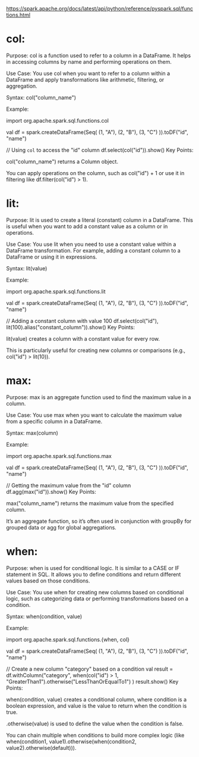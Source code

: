 https://spark.apache.org/docs/latest/api/python/reference/pyspark.sql/functions.html

# col:
Purpose: col is a function used to refer to a column in a DataFrame. It helps in accessing columns by name and performing operations on them.

Use Case: You use col when you want to refer to a column within a DataFrame and apply transformations like arithmetic, filtering, or aggregation.

Syntax: col("column_name")

Example:


import org.apache.spark.sql.functions.col

val df = spark.createDataFrame(Seq(
  (1, "A"), 
  (2, "B"), 
  (3, "C")
)).toDF("id", "name")

// Using `col` to access the "id" column
df.select(col("id")).show()
Key Points:

col("column_name") returns a Column object.

You can apply operations on the column, such as col("id") + 1 or use it in filtering like df.filter(col("id") > 1).

# lit:
Purpose: lit is used to create a literal (constant) column in a DataFrame. This is useful when you want to add a constant value as a column or in operations.

Use Case: You use lit when you need to use a constant value within a DataFrame transformation. For example, adding a constant column to a DataFrame or using it in expressions.

Syntax: lit(value)

Example:


import org.apache.spark.sql.functions.lit

val df = spark.createDataFrame(Seq(
  (1, "A"), 
  (2, "B"), 
  (3, "C")
)).toDF("id", "name")

// Adding a constant column with value 100
df.select(col("id"), lit(100).alias("constant_column")).show()
Key Points:

lit(value) creates a column with a constant value for every row.

This is particularly useful for creating new columns or comparisons (e.g., col("id") > lit(10)).

# max:
Purpose: max is an aggregate function used to find the maximum value in a column.

Use Case: You use max when you want to calculate the maximum value from a specific column in a DataFrame.

Syntax: max(column)

Example:

import org.apache.spark.sql.functions.max

val df = spark.createDataFrame(Seq(
  (1, "A"), 
  (2, "B"), 
  (3, "C")
)).toDF("id", "name")

// Getting the maximum value from the "id" column
df.agg(max("id")).show()
Key Points:

max("column_name") returns the maximum value from the specified column.

It’s an aggregate function, so it’s often used in conjunction with groupBy for grouped data or agg for global aggregations.

# when:
Purpose: when is used for conditional logic. It is similar to a CASE or IF statement in SQL. It allows you to define conditions and return different values based on those conditions.

Use Case: You use when for creating new columns based on conditional logic, such as categorizing data or performing transformations based on a condition.

Syntax: when(condition, value)

Example:


import org.apache.spark.sql.functions.{when, col}

val df = spark.createDataFrame(Seq(
  (1, "A"), 
  (2, "B"), 
  (3, "C")
)).toDF("id", "name")

// Create a new column "category" based on a condition
val result = df.withColumn("category", 
  when(col("id") > 1, "GreaterThan1").otherwise("LessThanOrEqualTo1")
)
result.show()
Key Points:

when(condition, value) creates a conditional column, where condition is a boolean expression, and value is the value to return when the condition is true.

.otherwise(value) is used to define the value when the condition is false.

You can chain multiple when conditions to build more complex logic (like when(condition1, value1).otherwise(when(condition2, value2).otherwise(default))).